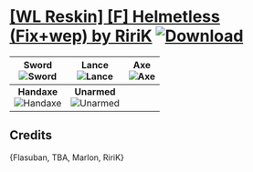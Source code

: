 # [\[WL Reskin\] \[F\] Helmetless \(Fix+wep\) by RiriK](https://github.com/Klokinator/FE-Repo/tree/main/Battle%20Animations/Mounted%20-%20Pegs,%20Wyverns,%20Griffons/%5BWL%20Reskin%5D%20%5BF%5D%20Helmetless%20(Fix%2Bwep)%20by%20RiriK) [![Download](https://img.shields.io/badge/Download--red?style=social&logo=github)](https://minhaskamal.github.io/DownGit/#/home?url=https://github.com/Klokinator/FE-Repo/tree/main/Battle%20Animations/Mounted%20-%20Pegs,%20Wyverns,%20Griffons/%5BWL%20Reskin%5D%20%5BF%5D%20Helmetless%20(Fix%2Bwep)%20by%20RiriK)

| <b>Sword</b><br/><img alt="Sword" src="https://raw.githubusercontent.com/Klokinator/FE-Repo/main/Battle%20Animations/Mounted%20-%20Pegs,%20Wyverns,%20Griffons/%5BWL%20Reskin%5D%20%5BF%5D%20Helmetless%20(Fix+wep)%20by%20RiriK/1.%20Sword/Sword.gif"/> | <b>Lance</b><br/><img alt="Lance" src="https://raw.githubusercontent.com/Klokinator/FE-Repo/main/Battle%20Animations/Mounted%20-%20Pegs,%20Wyverns,%20Griffons/%5BWL%20Reskin%5D%20%5BF%5D%20Helmetless%20(Fix+wep)%20by%20RiriK/2.%20Lance/Lance.gif"/> | <b>Axe</b><br/><img alt="Axe" src="https://raw.githubusercontent.com/Klokinator/FE-Repo/main/Battle%20Animations/Mounted%20-%20Pegs,%20Wyverns,%20Griffons/%5BWL%20Reskin%5D%20%5BF%5D%20Helmetless%20(Fix+wep)%20by%20RiriK/3.%20Axe/Axe.gif"/> |
| :---: | :---: | :---: |
| <b>Handaxe</b><br/><img alt="Handaxe" src="https://raw.githubusercontent.com/Klokinator/FE-Repo/main/Battle%20Animations/Mounted%20-%20Pegs,%20Wyverns,%20Griffons/%5BWL%20Reskin%5D%20%5BF%5D%20Helmetless%20(Fix+wep)%20by%20RiriK/4.%20Handaxe/Handaxe.gif"/> | <b>Unarmed</b><br/><img alt="Unarmed" src="https://raw.githubusercontent.com/Klokinator/FE-Repo/main/Battle%20Animations/Mounted%20-%20Pegs,%20Wyverns,%20Griffons/%5BWL%20Reskin%5D%20%5BF%5D%20Helmetless%20(Fix+wep)%20by%20RiriK/8.%20Unarmed/Unarmed.gif"/> |

## Credits

{Flasuban, TBA, Marlon, RiriK}



